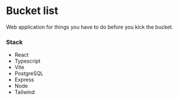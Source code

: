 # Bucket list
Web application for things you have to do before you kick the bucket.

### Stack
* React
* Typescript
* Vite
* PostgreSQL
* Express
* Node
* Tailwind